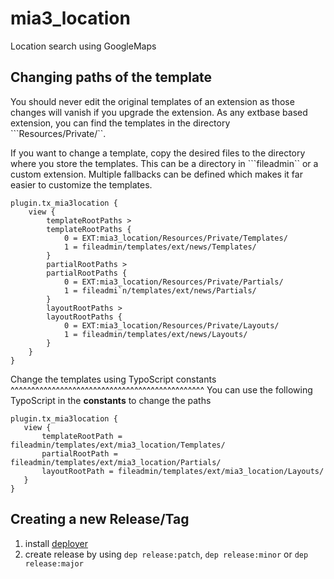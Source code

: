 mia3_location
=============

Location search using GoogleMaps


Changing paths of the template
------------------------------
You should never edit the original templates of an extension as those changes will vanish if you upgrade the extension.
As any extbase based extension, you can find the templates in the directory ```Resources/Private/``.

If you want to change a template, copy the desired files to the directory where you store the templates.
This can be a directory in ```fileadmin`` or a custom extension. Multiple fallbacks can be defined which makes it far easier to customize the templates.

```
plugin.tx_mia3location {
    view {
        templateRootPaths >
        templateRootPaths {
            0 = EXT:mia3_location/Resources/Private/Templates/
            1 = fileadmin/templates/ext/news/Templates/
        }
        partialRootPaths >
        partialRootPaths {
            0 = EXT:mia3_location/Resources/Private/Partials/
            1 = fileadmi`n/templates/ext/news/Partials/
        }
        layoutRootPaths >
        layoutRootPaths {
            0 = EXT:mia3_location/Resources/Private/Layouts/
            1 = fileadmin/templates/ext/news/Layouts/
        }
    }
}
```

Change the templates using TypoScript constants
^^^^^^^^^^^^^^^^^^^^^^^^^^^^^^^^^^^^^^^^^^^^^^^
You can use the following TypoScript in the  **constants** to change
the paths

```
plugin.tx_mia3location {
   view {
       templateRootPath = fileadmin/templates/ext/mia3_location/Templates/
       partialRootPath = fileadmin/templates/ext/mia3_location/Partials/
       layoutRootPath = fileadmin/templates/ext/mia3_location/Layouts/
   }
}
```

Creating a new Release/Tag
--------------------------

1. install [deployer](http://deployer.org/)
2. create release by using ```dep release:patch```, ```dep release:minor``` or ```dep release:major```